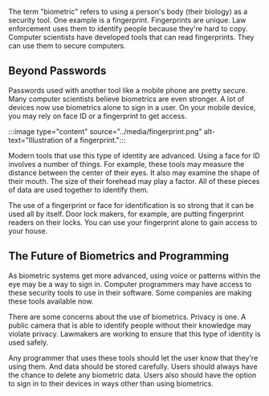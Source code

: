 The term "biometric" refers to using a person's body (their biology) as a security tool. One example is a fingerprint. Fingerprints are unique. Law enforcement uses them to identify people because they're hard to copy. Computer scientists have developed tools that can read fingerprints. They can use them to secure computers.

## Beyond Passwords

Passwords used with another tool like a mobile phone are pretty secure. Many computer scientists believe biometrics are even stronger. A lot of devices now use biometrics alone to sign in a user. On your mobile device, you may rely on face ID or a fingerprint to get access.

:::image type="content" source="../media/fingerprint.png" alt-text="Illustration of a fingerprint.":::


Modern tools that use this type of identity are advanced. Using a face for ID involves a number of things. For example, these tools may measure the distance between the center of their eyes. It also may examine the shape of their mouth. The size of their forehead may play a factor. All of these pieces of data are used together to identify them.

The use of a fingerprint or face for identification is so strong that it can be used all by itself. Door lock makers, for example, are putting fingerprint readers on their locks. You can use your fingerprint alone to gain access to your house.

## The Future of Biometrics and Programming

As biometric systems get more advanced, using voice or patterns within the eye may be a way to sign in. Computer programmers may have access to these security tools to use in their software. Some companies are making these tools available now.

There are some concerns about the use of biometrics. Privacy is one. A public camera that is able to identify people without their knowledge may violate privacy. Lawmakers are working to ensure that this type of identity is used safely.

Any programmer that uses these tools should let the user know that they're using them. And data should be stored carefully. Users should always have the chance to delete any biometric data. Users also should have the option to sign in to their devices in ways other than using biometrics.
